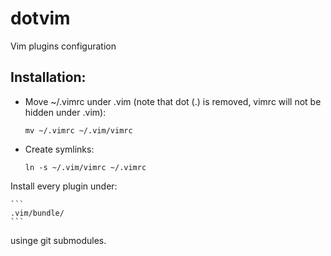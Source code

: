 # dotvim
Vim plugins configuration

## Installation:

* Move ~/.vimrc under .vim (note that dot (.) is removed, vimrc will not be hidden under .vim): 
	
	```
	mv ~/.vimrc ~/.vim/vimrc
	```
* Create symlinks:
	
	```
	ln -s ~/.vim/vimrc ~/.vimrc
	```
Install every plugin under: 
	
	```
	.vim/bundle/
	```
usinge git submodules.
